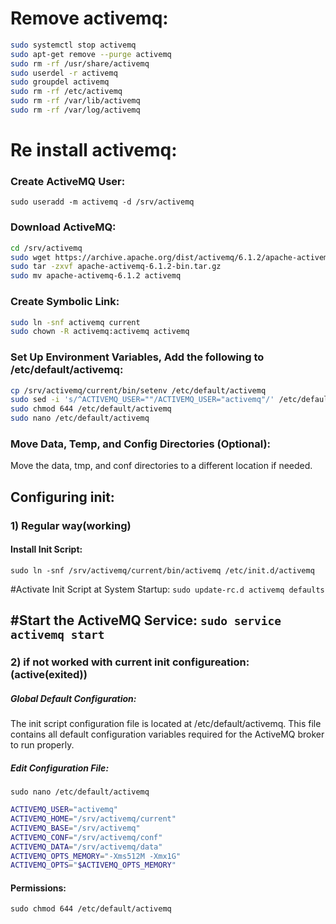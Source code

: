 # Remove activemq:
```sh
sudo systemctl stop activemq
sudo apt-get remove --purge activemq
sudo rm -rf /usr/share/activemq
sudo userdel -r activemq
sudo groupdel activemq
sudo rm -rf /etc/activemq
sudo rm -rf /var/lib/activemq
sudo rm -rf /var/log/activemq
```
# Re install activemq:
### Create ActiveMQ User:
```sudo useradd -m activemq -d /srv/activemq```

### Download ActiveMQ:
```sh
cd /srv/activemq
sudo wget https://archive.apache.org/dist/activemq/6.1.2/apache-activemq-6.1.2-bin.tar.gz
sudo tar -zxvf apache-activemq-6.1.2-bin.tar.gz
sudo mv apache-activemq-6.1.2 activemq
```

### Create Symbolic Link:
```sh
sudo ln -snf activemq current
sudo chown -R activemq:activemq activemq
```

### Set Up Environment Variables, Add the following to /etc/default/activemq:
```sh
cp /srv/activemq/current/bin/setenv /etc/default/activemq
sudo sed -i 's/^ACTIVEMQ_USER=""/ACTIVEMQ_USER="activemq"/' /etc/default/activemq
sudo chmod 644 /etc/default/activemq
sudo nano /etc/default/activemq
```

### Move Data, Temp, and Config Directories (Optional):
Move the data, tmp, and conf directories to a different location if needed.

## Configuring init:
### 1) Regular way(working)
#### Install Init Script:
```sudo ln -snf /srv/activemq/current/bin/activemq /etc/init.d/activemq```

#Activate Init Script at System Startup:
```sudo update-rc.d activemq defaults```

#Start the ActiveMQ Service:
```sudo service activemq start```
-----------------------------

### 2) if not worked with current init configureation:(active(exited))
##### Global Default Configuration:
The init script configuration file is located at /etc/default/activemq. This file contains all default configuration variables required for the ActiveMQ broker to run properly.

##### Edit Configuration File:
```sudo nano /etc/default/activemq```

```sh
ACTIVEMQ_USER="activemq"
ACTIVEMQ_HOME="/srv/activemq/current"
ACTIVEMQ_BASE="/srv/activemq"
ACTIVEMQ_CONF="/srv/activemq/conf"
ACTIVEMQ_DATA="/srv/activemq/data"
ACTIVEMQ_OPTS_MEMORY="-Xms512M -Xmx1G"
ACTIVEMQ_OPTS="$ACTIVEMQ_OPTS_MEMORY"
```

#### Permissions:
```sudo chmod 644 /etc/default/activemq```





